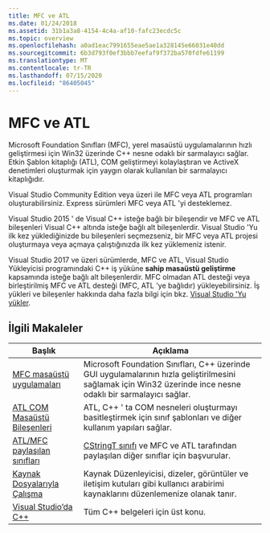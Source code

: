 ```yaml
---
title: MFC ve ATL
ms.date: 01/24/2018
ms.assetid: 31b1a3a8-4154-4c4a-af10-fafc23ecdc5c
ms.topic: overview
ms.openlocfilehash: a0ad1eac7991655eae5ae1a328145e66031e40dd
ms.sourcegitcommit: 6b3d793f0ef3bbb7eefaf9f372ba570fdfe61199
ms.translationtype: MT
ms.contentlocale: tr-TR
ms.lasthandoff: 07/15/2020
ms.locfileid: "86405045"
---
```

# <a name="mfc-and-atl"></a>MFC ve ATL

Microsoft Foundation Sınıfları (MFC), yerel masaüstü uygulamalarının hızlı geliştirmesi için Win32 üzerinde C++ nesne odaklı bir sarmalayıcı sağlar. Etkin Şablon kitaplığı (ATL), COM geliştirmeyi kolaylaştıran ve ActiveX denetimleri oluşturmak için yaygın olarak kullanılan bir sarmalayıcı kitaplığıdır.

Visual Studio Community Edition veya üzeri ile MFC veya ATL programları oluşturabilirsiniz. Express sürümleri MFC veya ATL 'yi desteklemez.

Visual Studio 2015 ' de Visual C++ isteğe bağlı bir bileşendir ve MFC ve ATL bileşenleri Visual C++ altında isteğe bağlı alt bileşenlerdir. Visual Studio 'Yu ilk kez yüklediğinizde bu bileşenleri seçmezseniz, bir MFC veya ATL projesi oluşturmaya veya açmaya çalıştığınızda ilk kez yüklemeniz istenir.

Visual Studio 2017 ve üzeri sürümlerde, MFC ve ATL, Visual Studio Yükleyicisi programındaki C++ iş yüküne **sahip masaüstü geliştirme** kapsamında isteğe bağlı alt bileşenlerdir. MFC olmadan ATL desteği veya birleştirilmiş MFC ve ATL desteği (MFC, ATL 'ye bağlıdır) yükleyebilirsiniz. İş yükleri ve bileşenler hakkında daha fazla bilgi için bkz. [Visual Studio 'Yu yükler](/visualstudio/install/install-visual-studio).

## <a name="related-articles"></a>İlgili Makaleler

|Başlık|Açıklama|
|-----------|-----------------|
|[MFC masaüstü uygulamaları](mfc-desktop-applications.md)|Microsoft Foundation Sınıfları, C++ üzerinde GUI uygulamalarının hızla geliştirilmesini sağlamak için Win32 üzerinde ince nesne odaklı bir sarmalayıcı sağlar.|
|[ATL COM Masaüstü Bileşenleri](../atl/atl-com-desktop-components.md)|ATL, C++ ' ta COM nesneleri oluşturmayı basitleştirmek için sınıf şablonları ve diğer kullanım yapıları sağlar.|
|[ATL/MFC paylaşılan sınıfları](../atl-mfc-shared/atl-mfc-shared-classes.md)|[CStringT sınıfı](../atl-mfc-shared/reference/cstringt-class.md) ve MFC ve ATL tarafından paylaşılan diğer sınıflar için başvurular.|
|[Kaynak Dosyalarıyla Çalışma](../windows/working-with-resource-files.md)|Kaynak Düzenleyicisi, dizeler, görüntüler ve iletişim kutuları gibi kullanıcı arabirimi kaynaklarını düzenlemenize olanak tanır.|
|[Visual Studio’da C++](../overview/visual-cpp-in-visual-studio.md)|Tüm C++ belgeleri için üst konu.|
